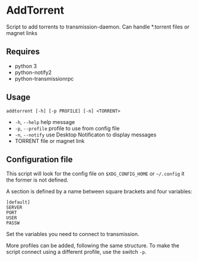 # AddTorrent

Script to add torrents to transmission-daemon.
Can handle \*.torrent files or magnet links

## Requires

* python 3
* python-notify2
* python-transmissionrpc

## Usage

    addtorrent [-h] [-p PROFILE] [-n] <TORRENT>

* `-h`, `--help` help message
* `-p`, `--profile` profile to use from config file
* `-n`, `--notify` use Desktop Notificaton to display messages
* TORRENT file or magnet link

## Configuration file

This script will look for the config file on `$XDG_CONFIG_HOME` or `~/.config`
it the former is not defined.

A section is defined by a name between square brackets and four variables:

    [default]
    SERVER
    PORT
    USER
    PASSW

Set the variables you need to connect to transmission.

More profiles can be added, following the same structure. To make the script
connect using a different profile, use the switch `-p`.
